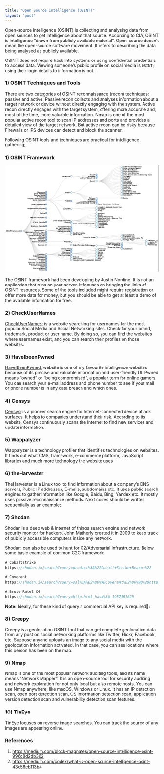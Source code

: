```yaml
---
title: "Open Source Intelligence (OSINT)" 
layout: "post"
---
```

Open-source intelligence (OSINT) is collecting and analysing data from open sources to get intelligence about that source. 
According to CIA, OSINT is intelligence “drawn from publicly available material”.
Open-source doesn’t mean the open-source software movement. It refers to describing the data being analysed as publicly available.

OSINT does not require hack into systems or using confidential credentials to access data. 
Viewing someone’s public profile on social media is `OSINT`; using their login details to information is not.


### 1) OSINT Techniques and Tools

There are two categories of OSINT reconnaissance (recon) techniques: passive and active.
Passive recon collects and analyses information about a target network or device without directly engaging with the system.
Active recon directly engages with the target system, offering more accurate and, most of the time, more valuable information. 
Nmap is one of the most popular active recon tool to scan IP addresses and ports and provides a detailed view of the target network. But active recon can be risky because Firewalls or IPS devices can detect and block the scanner.

Following OSINT tools and techniques are practical for intelligence gathering;


### 1) OSINT Framework

<p align="center">
  <img src="/assets/posts/2021-02-01-Open-Source-Intelligence-(OSINT)/1.PNG">
</p>

The OSINT framework had been developing by Justin Nordine. It is not an application that runs on your server. 
It focuses on bringing the links of OSINT resources. Some of the tools included might require registration or offer more data for money, but you should be able to get at least a demo of the available information for free.


### 2) CheckUserNames

[CheckUserNames:](https://checkusernames.com) is a website searching for usernames for the most popular Social Media and Social Networking sites. Check for your brand, trademark, product or user name. By doing so, you can find the websites where usernames exist, and you can search their profiles on those websites.


### 3) HaveIbeenPwned

[HaveIBeenPwned:](https://haveibeenpwned.com) website is one of my favourite intelligence websites because of its precise and valuable information and user-friendly UI. Pwned means “owned” or “being compromised”, a popular term for online gamers. You can search your e-mail address and phone number to see if your mail or phone number is in any data breach and which ones.

### 4) Censys

[Censys:](https://censys.io) is a pioneer search engine for Internet-connected device attack surfaces. It helps to companies understand their risk. 
According to its website, Censys continuously scans the Internet to find new services and update information.

### 5) Wappalyzer

Wappalyzer is a technology profiler that identifies technologies on websites. It finds out what CMS, framework, e-commerce platform, JavaScript libraries and much more technology the website uses

### 6) theHarvester

TheHarvester is a Linux tool to find information about a company’s DNS servers, Public IP addresses, E-mails, subdomains etc. It uses public search engines to gather information like Google, Baidu, Bing, Yandex etc. It mostly uses passive reconnaissance methods. Next codes should be written sequentially as an example;

### 7) Shodan

Shodan is a deep web & internet of things search engine and network security monitor for hackers. John Matherly created it in 2009 to keep track of publicly accessible computers inside any network.

[Shodan:](https://www.shodan.io/) can also be used to hunt for C2/Adversarial Infrastructure. Below some basic example of common C2C framework: 

```java
# Cobaltstrike
https://shodan.io/search?query=product%3A%22Cobalt+Strike+Beacon%22
```

```java
# Covenant
https://shodan.io/search?query=ssl%3A%E2%80%9DCovenant%E2%80%9D%20http.component%3A%E2%80%9DBlazor%E2%80%9D
```

```java
# Brute Ratel C4
https://shodan.io/search?query=http.html_hash%3A-1957161625
```



__Note:__ Ideally, for these kind of query a commercial API key is required🚩:



### 8) Creepy

Creepy is a geolocation OSINT tool that can get complete geolocation data from any post on social networking platforms like Twitter, Flickr, Facebook, etc.
Suppose anyone uploads an image to any social media with the geolocation information activated. In that case, you can see locations where this person has been on the map.

### 9) Nmap

Nmap is one of the most popular network auditing tools, and its name means “Network Mapper”. It is an open-source tool for security auditing and network exploration for not only local but also remote hosts. You can use Nmap anywhere, like macOS, Windows or Linux.
It has an IP detection scan, open port detection scan, OS information detection scan, application version detection scan and vulnerability detection scan features.

### 10) TinEye

TinEye focuses on reverse image searches. You can track the source of any images are appearing online.



### References 

1. https://medium.com/block-magnates/open-source-intelligence-osint-996c8d2db362
2. https://medium.com/codex/what-is-open-source-intelligence-osint-43e56eb113b4





